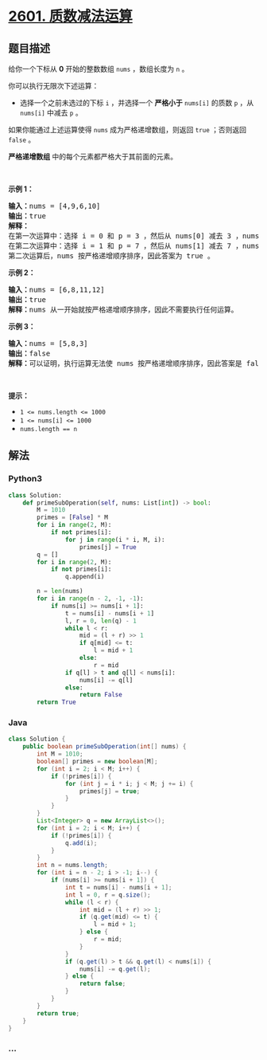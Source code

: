# [2601. 质数减法运算](https://leetcode-cn.com/problems/prime-subtraction-operation)



## 题目描述

<!-- 这里写题目描述 -->

<p>给你一个下标从 <strong>0</strong> 开始的整数数组 <code>nums</code> ，数组长度为 <code>n</code> 。</p>

<p>你可以执行无限次下述运算：</p>

<ul>
	<li>选择一个之前未选过的下标 <code>i</code> ，并选择一个 <strong>严格小于</strong> <code>nums[i]</code> 的质数 <code>p</code> ，从 <code>nums[i]</code> 中减去 <code>p</code> 。</li>
</ul>

<p>如果你能通过上述运算使得 <code>nums</code> 成为严格递增数组，则返回 <code>true</code> ；否则返回 <code>false</code> 。</p>

<p><strong>严格递增数组</strong> 中的每个元素都严格大于其前面的元素。</p>

<p>&nbsp;</p>

<p><strong>示例 1：</strong></p>

<pre>
<strong>输入：</strong>nums = [4,9,6,10]
<strong>输出：</strong>true
<strong>解释：</strong>
在第一次运算中：选择 i = 0 和 p = 3 ，然后从 nums[0] 减去 3 ，nums 变为 [1,9,6,10] 。
在第二次运算中：选择 i = 1 和 p = 7 ，然后从 nums[1] 减去 7 ，nums 变为 [1,2,6,10] 。
第二次运算后，nums 按严格递增顺序排序，因此答案为 true 。</pre>

<p><strong>示例 2：</strong></p>

<pre>
<strong>输入：</strong>nums = [6,8,11,12]
<strong>输出：</strong>true
<strong>解释：</strong>nums 从一开始就按严格递增顺序排序，因此不需要执行任何运算。</pre>

<p><strong>示例 3：</strong></p>

<pre>
<strong>输入：</strong>nums = [5,8,3]
<strong>输出：</strong>false
<strong>解释：</strong>可以证明，执行运算无法使 nums 按严格递增顺序排序，因此答案是 false 。</pre>

<p>&nbsp;</p>

<p><strong>提示：</strong></p>

<ul>
	<li><code>1 &lt;= nums.length &lt;= 1000</code></li>
	<li><code>1 &lt;= nums[i] &lt;= 1000</code></li>
	<li><code>nums.length == n</code></li>
</ul>


## 解法

<!-- 这里可写通用的实现逻辑 -->

<!-- tabs:start -->

### **Python3**

<!-- 这里可写当前语言的特殊实现逻辑 -->

```python
class Solution:
    def primeSubOperation(self, nums: List[int]) -> bool:
        M = 1010
        primes = [False] * M
        for i in range(2, M):
            if not primes[i]:
                for j in range(i * i, M, i):
                    primes[j] = True
        q = []
        for i in range(2, M):
            if not primes[i]:
                q.append(i)

        n = len(nums)
        for i in range(n - 2, -1, -1):
            if nums[i] >= nums[i + 1]:
                t = nums[i] - nums[i + 1]
                l, r = 0, len(q) - 1
                while l < r:
                    mid = (l + r) >> 1
                    if q[mid] <= t:
                        l = mid + 1
                    else:
                        r = mid
                if q[l] > t and q[l] < nums[i]:
                    nums[i] -= q[l]
                else:
                    return False
        return True
```

### **Java**

<!-- 这里可写当前语言的特殊实现逻辑 -->

```java
class Solution {
    public boolean primeSubOperation(int[] nums) {
        int M = 1010;
        boolean[] primes = new boolean[M];
        for (int i = 2; i < M; i++) {
            if (!primes[i]) {
                for (int j = i * i; j < M; j += i) {
                    primes[j] = true;
                }
            }
        }
        List<Integer> q = new ArrayList<>();
        for (int i = 2; i < M; i++) {
            if (!primes[i]) {
                q.add(i);
            }
        }
        int n = nums.length;
        for (int i = n - 2; i > -1; i--) {
            if (nums[i] >= nums[i + 1]) {
                int t = nums[i] - nums[i + 1];
                int l = 0, r = q.size();
                while (l < r) {
                    int mid = (l + r) >> 1;
                    if (q.get(mid) <= t) {
                        l = mid + 1;
                    } else {
                        r = mid;
                    }
                }
                if (q.get(l) > t && q.get(l) < nums[i]) {
                    nums[i] -= q.get(l);
                } else {
                    return false;
                }
            }
        }
        return true;
    }
}
```

### **...**

```

```

<!-- tabs:end -->
